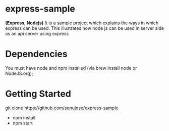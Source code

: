 # express-sample
**(Express, Nodejs)**
It is a sample project which explains the ways in which express can be used. This illustrates how node js can be used in server side as an api server using express
# Dependencies

You must have node and npm installed (via brew install node or NodeJS.org);
# Getting Started

 git clone https://github.com/sonujose/express-sample

 * npm install
 * npm start
